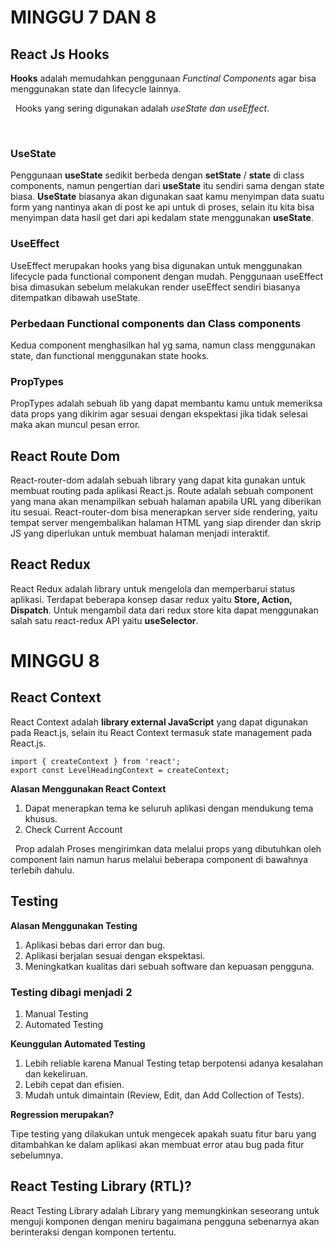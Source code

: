 # MINGGU 7 DAN 8
## React Js Hooks
**Hooks** adalah memudahkan penggunaan *Functinal Components* agar bisa menggunakan state dan lifecycle lainnya.

&nbsp;
Hooks yang sering digunakan adalah *useState dan useEffect*.

&nbsp;
### **UseState**
Penggunaan **useState** sedikit berbeda dengan **setState** / **state** di class components, namun pengertian dari **useState** itu sendiri sama dengan state biasa. **UseState** biasanya akan digunakan saat kamu menyimpan data suatu form yang nantinya akan di post ke api untuk di proses, selain itu kita bisa menyimpan data hasil get dari api kedalam state menggunakan **useState**.

### **UseEffect**
UseEffect merupakan hooks yang bisa digunakan untuk menggunakan lifecycle pada functional component dengan mudah. Penggunaan useEffect bisa dimasukan sebelum melakukan render useEffect sendiri biasanya ditempatkan dibawah useState.

### **Perbedaan Functional components dan Class components**
Kedua component menghasilkan hal yg sama, namun class menggunakan state, dan functional menggunakan state hooks.
### **PropTypes**
PropTypes adalah sebuah lib yang dapat membantu kamu untuk memeriksa data props yang dikirim agar sesuai dengan ekspektasi jika tidak selesai maka akan muncul pesan error.

## React Route Dom
React-router-dom adalah sebuah library yang dapat kita gunakan untuk membuat routing pada aplikasi React.js. Route adalah sebuah component yang mana akan menampilkan sebuah halaman apabila URL yang diberikan itu sesuai. React-router-dom bisa menerapkan server side rendering, yaitu tempat server mengembalikan halaman HTML yang siap dirender dan skrip JS yang diperlukan untuk membuat halaman menjadi interaktif.

## React Redux
React Redux adalah library untuk mengelola dan memperbarui status aplikasi. Terdapat beberapa konsep dasar redux yaitu **Store, Action, Dispatch**. Untuk mengambil data dari redux store kita dapat menggunakan salah satu react-redux API yaitu **useSelector**.

# MINGGU 8
## React Context
React Context adalah **library external JavaScript** yang dapat digunakan pada React.js, selain itu React Context termasuk state management pada React.js.
    
    import { createContext } from 'react';
    export const LevelHeadingContext = createContext;

**Alasan Menggunakan React Context**
1. Dapat menerapkan tema ke seluruh aplikasi dengan mendukung tema khusus.
2. Check Current Account

&nbsp;
Prop adalah Proses mengirimkan data melalui props yang dibutuhkan oleh component lain namun harus melalui beberapa component di bawahnya terlebih dahulu.

## Testing

**Alasan Menggunakan Testing**
1. Aplikasi bebas dari error dan bug.
2. Aplikasi berjalan sesuai dengan ekspektasi.
3. Meningkatkan kualitas dari sebuah software dan kepuasan pengguna.

### **Testing dibagi menjadi 2**
1. Manual Testing
2. Automated Testing

**Keunggulan Automated Testing**
1. Lebih reliable karena Manual Testing tetap berpotensi adanya kesalahan dan kekeliruan.
2. Lebih cepat dan efisien.
3. Mudah untuk dimaintain (Review, Edit, dan Add Collection of Tests).

**Regression merupakan?**

Tipe testing yang dilakukan untuk mengecek apakah suatu fitur baru yang ditambahkan ke dalam aplikasi akan membuat error atau bug pada fitur sebelumnya.

## React Testing Library (RTL)?
React Testing Library adalah Library yang memungkinkan seseorang untuk menguji komponen dengan meniru bagaimana pengguna sebenarnya akan berinteraksi dengan komponen tertentu.